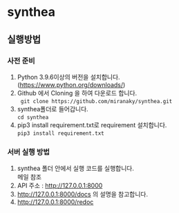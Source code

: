 # synthea

## 실행방법

### 사전 준비

1. Python 3.9.6이상의 버전을 설치합니다. (https://www.python.org/downloads/)
2. Github 에서 Cloning 을 하여 다운로드 합니다.  
   ` git clone https://github.com/miranaky/synthea.git`
3. synthea폴더로 들어갑니다.  
   `cd synthea`
4. pip3 install requirement.txt로 requirement 설치합니다.  
   `pip3 install requirement.txt`

### 서버 실행 방법

1. synthea 폴더 안에서 실행 코드를 실행합니다.  
   메일 참조
2. API 주소 : http://127.0.0.1:8000
3. http://127.0.0.1:8000/docs 의 설명을 참고합니다.
4. http://127.0.0.1:8000/redoc
